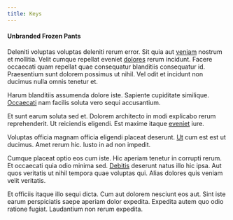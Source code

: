 ```yaml
---
title: Keys
---
```


#### Unbranded Frozen Pants

Deleniti voluptas voluptas deleniti rerum error. Sit quia aut [veniam](/facere/temporibus/square_function_based.md) nostrum et mollitia. Velit cumque repellat eveniet [dolores](/facere/temporibus/consequatur/cross_platform_indiana_flexibility.md) rerum incidunt. Facere occaecati quam repellat quae consequatur blanditiis consequatur id. Praesentium sunt dolorem possimus ut nihil. Vel odit et incidunt non ducimus nulla omnis tenetur et.

Harum blanditiis assumenda dolore iste. Sapiente cupiditate similique. [Occaecati](/dolore/odio/neque/et/hub_standardization.md) nam facilis soluta vero sequi accusantium.

Et sunt earum soluta sed et. Dolorem architecto in modi explicabo rerum reprehenderit. Ut reiciendis eligendi. Est maxime itaque [eveniet](/sit/cambridgeshire_protocol.md) iure.

Voluptas officia magnam officia eligendi placeat deserunt. [Ut](/facere/temporibus/consequatur/port_thx_fuchsia.md) cum est est ut ducimus. Amet rerum hic. Iusto in ad non impedit.

Cumque placeat optio eos cum iste. Hic aperiam tenetur in corrupti rerum. Et occaecati quia odio minima sed. [Debitis](/dolore/odio/neque/repellat/system.md) deserunt natus illo hic ipsa. Aut quos veritatis ut nihil tempora quae voluptas qui. Alias dolores quis veniam velit veritatis.

Et officiis itaque illo sequi dicta. Cum aut dolorem nesciunt eos aut. Sint iste earum perspiciatis saepe aperiam dolor expedita. Expedita autem quo odio ratione fugiat. Laudantium non rerum expedita.
